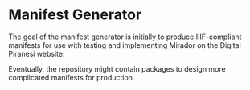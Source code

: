 # Manifest Generator

The goal of the manifest generator is initially to produce IIIF-compliant
manifests for use with testing and implementing Mirador on the Digital Piranesi
website.

Eventually, the repository might contain packages to design more complicated
manifests for production. 
